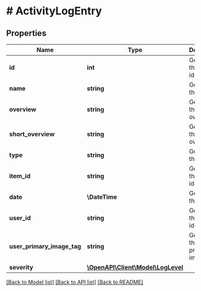 # # ActivityLogEntry

## Properties

Name | Type | Description | Notes
------------ | ------------- | ------------- | -------------
**id** | **int** | Gets or sets the identifier. | [optional]
**name** | **string** | Gets or sets the name. | [optional]
**overview** | **string** | Gets or sets the overview. | [optional]
**short_overview** | **string** | Gets or sets the short overview. | [optional]
**type** | **string** | Gets or sets the type. | [optional]
**item_id** | **string** | Gets or sets the item identifier. | [optional]
**date** | **\DateTime** | Gets or sets the date. | [optional]
**user_id** | **string** | Gets or sets the user identifier. | [optional]
**user_primary_image_tag** | **string** | Gets or sets the user primary image tag. | [optional]
**severity** | [**\OpenAPI\Client\Model\LogLevel**](LogLevel.md) |  | [optional]

[[Back to Model list]](../../README.md#models) [[Back to API list]](../../README.md#endpoints) [[Back to README]](../../README.md)
